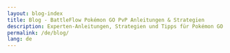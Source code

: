 ```yaml
---
layout: blog-index
title: Blog - BattleFlow Pokémon GO PvP Anleitungen & Strategien
description: Experten-Anleitungen, Strategien und Tipps für Pokémon GO PvP und die GO-Kampfliga. Lernen Sie Teamaufbau, Meta-Analyse und Gewinnstrategien.
permalink: /de/blog/
lang: de
---
```

